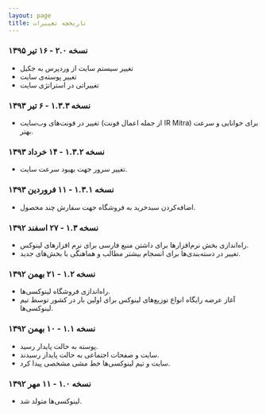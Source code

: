 ```yaml
---
layout: page
title: تاریخچه تغییرات
---
```


### نسخه ۲.۰ - ۱۶ تیر ۱۳۹۵

* تغییر سیستم سایت از وردپرس به جکیل
* تغییر پوسته‌ی سایت
* تغییراتی در استراتژی سایت

### نسخه ۱.۳.۳ - ۶ تیر ۱۳۹۳

*   تغییر در فونت‌های وب‌سایت (از جمله اعمال فونت IR Mitra) برای خوانایی و سرعت بهتر.

### نسخه ۱.۳.۲ - ۱۴ خرداد ۱۳۹۳

*   تغییر سرور جهت بهبود سرعت سایت.

### نسخه ۱.۳.۱ - ۱۱ فروردین ۱۳۹۳

*   اضافه‌کردن سبدخرید به فروشگاه جهت سفارش چند محصول.

### نسخه ۱.۳ - ۲۷ اسفند ۱۳۹۲

*   راه‌اندازی بخش نرم‌افزارها برای داشتن منبع فارسی برای نرم افزارهای لینوکس.
*   تغییر در دسته‌بندی‌ها برای انسجام بیشتر مطالب و هماهنگی با بخش‌های جدید.

### نسخه ۱.۲ - ۲۱ بهمن ۱۳۹۲

*   راه‌اندازی فروشگاه لینوکسی‌ها.
*   آغاز عرضه رایگاه انواع توزیع‌های لینوکس برای اولین بار در کشور توسط تیم لینوکسی‌ها.

### نسخه ۱.۱ - ۱۰ بهمن ۱۳۹۲

*   پوسته به حالت پایدار رسید.
*   سایت و صفحات اجتماعی به حالت پایدار رسیدند.
*   سایت و تیم لینوکسی‌ها خط مشی مشخصی پیدا کرد.

### نسخه ۱.۰ - ۱۱ مهر ۱۳۹۲

*   لینوکسی‌ها متولد شد.